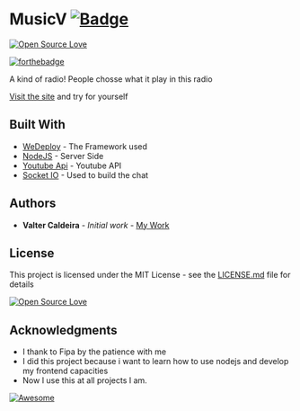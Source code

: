 # MusicV [![Badge](https://img.shields.io/badge/built%20with-wedeploy-00d46a.svg?style=flat)](http://wedeploy.com)

[![Open Source Love](https://badges.frapsoft.com/os/v1/open-source.svg?v=102)](https://github.com/ellerbrock/open-source-badge/)

[![forthebadge](http://forthebadge.com/badges/built-by-hipsters.svg)](http://forthebadge.com)

A kind of radio! People chosse what it play in this radio

[Visit the site](https://nodejs-musicv.wedeploy.io) and try for yourself


## Built With

* [WeDeploy](https://wedeploy.com) - The Framework used
* [NodeJS](https://nodejs.org/en/) - Server Side
* [Youtube Api](https://www.npmjs.com/package/youtube-api) - Youtube API
* [Socket IO](https://socket.io) - Used to build the chat


## Authors

* **Valter Caldeira** - *Initial work* - [My Work](https://github.com/valterjpcaldeira/)

## License

This project is licensed under the MIT License - see the [LICENSE.md](LICENSE.md) file for details

[![Open Source Love](https://badges.frapsoft.com/os/mit/mit.svg?v=102)](https://github.com/ellerbrock/open-source-badge/)

## Acknowledgments

* I thank to Fipa by the patience with me
* I did this project because i want to learn how to use nodejs and develop my frontend capacities
* Now I use this at all projects I am.

[![Awesome](https://cdn.rawgit.com/sindresorhus/awesome/d7305f38d29fed78fa85652e3a63e154dd8e8829/media/badge.svg)](https://github.com/sindresorhus/awesome)
